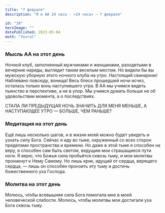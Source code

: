 ```yaml
---
title: "7 февраля"
description: "Я и АА 24 часа - «24 часа» — 7 февраля"

id: "38"
heroImage: ""
datePublished: 2023-05-04
moth: "fevral"
---
```


### Мысль АА на этот день

Ночной клуб, заполненный мужчинами и женщинами, разодетыми в вечерние наряды,
выглядит таким веселым местом. Но видели бы вы мужскую уборную этого ночного
клуба на утро. Настоящий свинарник! Наблевано повсюду, вонища! Весь блеск
прошедшей ночи исчез, осталась только вонь наступившего утра. В АА мы учимся
видеть пьянство в перспективе, а не в упор. Мы учимся думать больше не об
удовольствии момента, а о последствиях.

СТАЛА ЛИ ПРЕДЫДУЩАЯ НОЧЬ ЗНАЧИТЬ ДЛЯ МЕНЯ МЕНЬШЕ, А НАСТУПАЮЩЕЕ УТРО — БОЛЬШЕ,
ЧЕМ РАНЬШЕ?

### Медитация на этот день

Ещё лишь несколько шагов, и в жизни моей можно будет увидеть и узнать силу
Бога. Сейчас я иду во тьме, окруженный со всех сторон пределами пространства и
времени. Но даже в этой тьме я способен на веру, я способен сам быть светом,
ведущим мои страшащиеся пути ноги. Я верю, что Божья сила пробьётся сквозь
тьму, и мои молитвы проникнут к Нему Самому. Но лишь крик, идущий от сердца,
верящего сердца, — лишь он способен пронзить эту тьму и достичь божественного
уха Господа.

### Молитва на этот день

Молюсь, чтобы всевышняя сила Бога помогала мне в моей человеческой слабости.
Молюсь, чтобы молитвы мои достигали уха Бога сквозь тьму.
